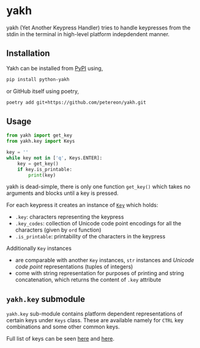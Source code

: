 # yakh

yakh (Yet Another Keypress Handler) tries to handle keypresses from the stdin in the terminal in high-level platform indepdendent manner.

## Installation

Yakh can be installed from [PyPI](https://pypi.org/project/python-yakh/) using,
```sh
pip install python-yakh
```

or GitHub itself using poetry,
```sh
poetry add git+https://github.com/petereon/yakh.git
```

## Usage

```python
from yakh import get_key
from yakh.key import Keys

key = ''
while key not in ['q', Keys.ENTER]:
    key = get_key()
    if key.is_printable:
        print(key)
```

yakh is dead-simple, there is only one function `get_key()` which takes no arguments and blocks until a key is pressed.

For each keypress it creates an instance of [`Key`](./yakh/key/_key.py#L7) which holds:

- `.key`: characters representing the keypress
- `.key_codes`: collection of Unicode code point encodings for all the characters (given by `ord` function)
- `.is_printable`: printability of the characters in the keypress

Additionally `Key` instances

-  are comparable with another `Key` instances, `str` instances and *Unicode code point* representations (tuples of integers)
- come with string representation for purposes of printing and string concatenation, which returns the content of `.key` attribute

## `yakh.key` submodule
`yakh.key` sub-module contains platform dependent representations of certain keys under `Keys` class. These are available namely for `CTRL` key combinations and some other common keys. 

Full list of keys can be seen [here](./yakh/key/_key.py#L42) and [here](./yakh/key/_key.py#L81).
